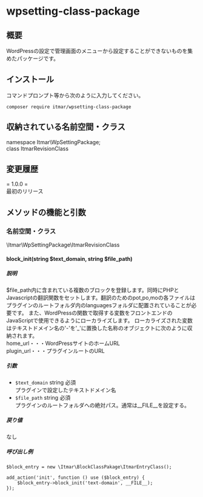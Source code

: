 # wpsetting-class-package

## 概要
WordPressの設定で管理画面のメニューから設定することができないものを集めたパッケージです。
## インストール
コマンドプロンプト等から次のように入力してください。
```
composer require itmar/wpsetting-class-package
```
## 収納されている名前空間・クラス
namespace Itmar\WpSettingPackage;    
class ItmarRevisionClass 


## 変更履歴

= 1.0.0 =  
最初のリリース

## メソッドの機能と引数
### 名前空間・クラス
\Itmar\WpSettingPackage\ItmarRevisionClass

#### block_init(string $text_domain, string $file_path)
##### 説明
$file_path内に含まれている複数のブロックを登録します。同時にPHPとJavascriptの翻訳関数をセットします。翻訳のためのpot,po,moの各ファイルはプラグインのルートフォルダ内のlanguagesフォルダに配置されていることが必要です。
また、WordPressの関数で取得する変数をフロントエンドのJavaScriptで使用できるようにローカライズします。
ローカライズされた変数はテキストドメイン名の'-'を'_'に置換した名称のオブジェクトに次のように収納されます。  
home_url・・・WordPressサイトのホームURL  
plugin_url・・・プラグインルートのURL  

##### 引数
- `$text_domain` string 必須  
プラグインで設定したテキストドメイン名
- `$file_path` string 必須  
プラグインのルートフォルダへの絶対パス。通常は__FILE__を設定する。
##### 戻り値
なし
##### 呼び出し例
```
$block_entry = new \Itmar\BlockClassPakage\ItmarEntryClass();

add_action('init', function () use ($block_entry) {
	$block_entry->block_init('text-domain', __FILE__);
});
```

